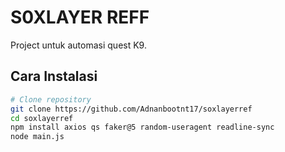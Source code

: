 # S0XLAYER REFF

Project untuk automasi quest K9.

## Cara Instalasi

```bash
# Clone repository
git clone https://github.com/Adnanbootnt17/soxlayerref
cd soxlayerref
npm install axios qs faker@5 random-useragent readline-sync
node main.js
